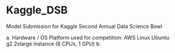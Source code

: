 # Kaggle_DSB
Model Submission for Kaggle Second Annual Data Science Bowl

a. Hardware / OS Platform used for competition:
AWS Linux Ubuntu g2.2xlarge instance (8 CPUs, 1 GPU)
b. 
